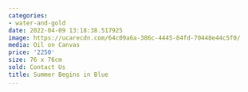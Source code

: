 ```yaml
---
categories:
- water-and-gold
date: 2022-04-09 13:18:38.517925
image: https://ucarecdn.com/64c09a6a-386c-4445-84fd-70448e44c5f0/
media: Oil on Canvas
price: '2250'
size: 76 x 76cm
sold: Contact Us
title: Summer Begins in Blue
...
```

